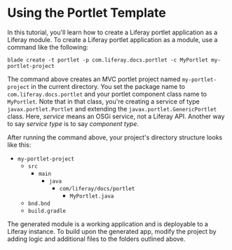 # Using the Portlet Template

In this tutorial, you'll learn how to create a Liferay portlet application
as a Liferay module. To create a Liferay portlet application as a module,
use a command like the following:

    blade create -t portlet -p com.liferay.docs.portlet -c MyPortlet my-portlet-project

The command above creates an MVC portlet project named `my-portlet-project` in
the current directory. You set the package name to `com.liferay.docs.portlet`
and your portlet component class name to `MyPortlet`. Note that in that class,
you're creating a service of type `javax.portlet.Portlet` and extending the
`javax.portlet.GenericPortlet` class. Here, *service* means an OSGi service, not
a Liferay API. Another way to say *service type* is to say *component type*.

After running the command above, your project's directory structure looks like
this:

- `my-portlet-project`
    - `src`
        - `main`
            - `java`
                - `com/liferay/docs/portlet`
                    - `MyPortlet.java`
    - `bnd.bnd`
    - `build.gradle`

The generated module is a working application and is deployable to a Liferay
instance. To build upon the generated app, modify the project by adding logic
and additional files to the folders outlined above.
